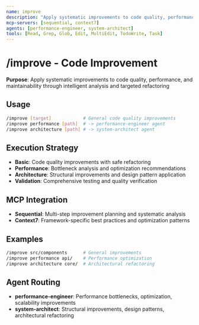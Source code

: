 ```yaml
---
name: improve
description: "Apply systematic improvements to code quality, performance, and maintainability"
mcp-servers: [sequential, context7]
agents: [performance-engineer, system-architect]
tools: [Read, Grep, Glob, Edit, MultiEdit, TodoWrite, Task]
---
```


# /improve - Code Improvement

**Purpose**: Apply systematic improvements to code quality, performance, and maintainability through intelligent analysis and targeted refactoring

## Usage

```bash
/improve [target]            # General code quality improvements
/improve performance [path]  # -> performance-engineer agent
/improve architecture [path] # -> system-architect agent
```

## Execution Strategy

- **Basic**: Code quality improvements with safe refactoring
- **Performance**: Bottleneck analysis and optimization recommendations
- **Architecture**: Structural improvements and design pattern application
- **Validation**: Comprehensive testing and quality verification

## MCP Integration

- **Sequential**: Multi-step improvement planning and systematic analysis
- **Context7**: Framework-specific best practices and optimization patterns

## Examples

```bash
/improve src/components      # General improvements
/improve performance api/    # Performance optimization
/improve architecture core/  # Architectural refactoring
```

## Agent Routing

- **performance-engineer**: Performance bottlenecks, optimization, scalability improvements
- **system-architect**: Structural improvements, design patterns, architectural refactoring